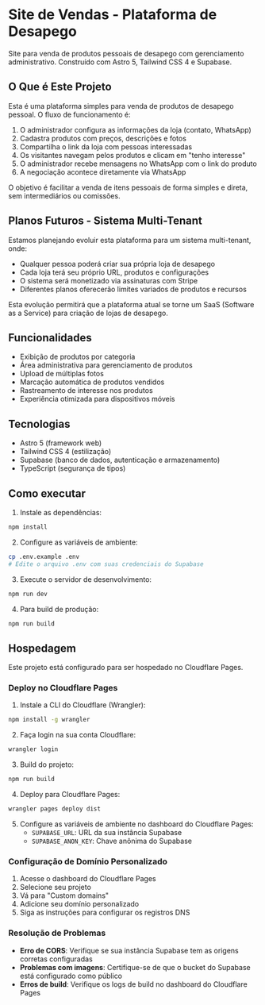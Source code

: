 # Site de Vendas - Plataforma de Desapego

Site para venda de produtos pessoais de desapego com gerenciamento administrativo. Construído com Astro 5, Tailwind CSS 4 e Supabase.

## O Que é Este Projeto

Esta é uma plataforma simples para venda de produtos de desapego pessoal. O fluxo de funcionamento é:

1. O administrador configura as informações da loja (contato, WhatsApp)
2. Cadastra produtos com preços, descrições e fotos
3. Compartilha o link da loja com pessoas interessadas
4. Os visitantes navegam pelos produtos e clicam em "tenho interesse"
5. O administrador recebe mensagens no WhatsApp com o link do produto
6. A negociação acontece diretamente via WhatsApp

O objetivo é facilitar a venda de itens pessoais de forma simples e direta, sem intermediários ou comissões.

## Planos Futuros - Sistema Multi-Tenant

Estamos planejando evoluir esta plataforma para um sistema multi-tenant, onde:

- Qualquer pessoa poderá criar sua própria loja de desapego
- Cada loja terá seu próprio URL, produtos e configurações
- O sistema será monetizado via assinaturas com Stripe
- Diferentes planos oferecerão limites variados de produtos e recursos

Esta evolução permitirá que a plataforma atual se torne um SaaS (Software as a Service) para criação de lojas de desapego.

## Funcionalidades

- Exibição de produtos por categoria
- Área administrativa para gerenciamento de produtos
- Upload de múltiplas fotos
- Marcação automática de produtos vendidos
- Rastreamento de interesse nos produtos
- Experiência otimizada para dispositivos móveis

## Tecnologias

- Astro 5 (framework web)
- Tailwind CSS 4 (estilização)
- Supabase (banco de dados, autenticação e armazenamento)
- TypeScript (segurança de tipos)

## Como executar

1. Instale as dependências:
```bash
npm install
```

2. Configure as variáveis de ambiente:
```bash
cp .env.example .env
# Edite o arquivo .env com suas credenciais do Supabase
```

3. Execute o servidor de desenvolvimento:
```bash
npm run dev
```

4. Para build de produção:
```bash
npm run build
```

## Hospedagem

Este projeto está configurado para ser hospedado no Cloudflare Pages.

### Deploy no Cloudflare Pages

1. Instale a CLI do Cloudflare (Wrangler):
```bash
npm install -g wrangler
```

2. Faça login na sua conta Cloudflare:
```bash
wrangler login
```

3. Build do projeto:
```bash
npm run build
```

4. Deploy para Cloudflare Pages:
```bash
wrangler pages deploy dist
```

5. Configure as variáveis de ambiente no dashboard do Cloudflare Pages:
   - `SUPABASE_URL`: URL da sua instância Supabase
   - `SUPABASE_ANON_KEY`: Chave anônima do Supabase

### Configuração de Domínio Personalizado

1. Acesse o dashboard do Cloudflare Pages
2. Selecione seu projeto
3. Vá para "Custom domains"
4. Adicione seu domínio personalizado
5. Siga as instruções para configurar os registros DNS

### Resolução de Problemas

- **Erro de CORS**: Verifique se sua instância Supabase tem as origens corretas configuradas
- **Problemas com imagens**: Certifique-se de que o bucket do Supabase está configurado como público
- **Erros de build**: Verifique os logs de build no dashboard do Cloudflare Pages
